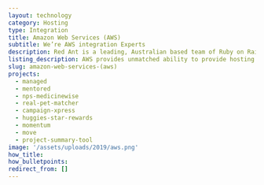 ```yaml
---
layout: technology
category: Hosting
type: Integration
title: Amazon Web Services (AWS)
subtitle: We’re AWS integration Experts
description: Red Ant is a leading, Australian based team of Ruby on Rails Developers. We’ve worked with hundreds of companies and startups integrate their apps with AWS.
listing_description: AWS provides unmatched ability to provide hosting services for high performing, data-driven websites at a low cost. AWS allows for the development of sophisticated apps that can easily meet the demands of high traffic. When incorporated with Kubernetes container orchestration you have enormously flexibility to dial up and down hosting services depending up demand to the site. Resulting in a reliable high performance hosting at a lower cost. Red Ant can design the optimum hosting application for your website along with the deployment and continuous management to ensure reliable performance regardless of demand spikes.
slug: amazon-web-services-(aws)
projects:
  - managed
  - mentored
  - nps-medicinewise
  - real-pet-matcher
  - campaign-xpress
  - huggies-star-rewards
  - momentum
  - move
  - project-summary-tool
image: '/assets/uploads/2019/aws.png'
how_title:
how_bulletpoints:
redirect_from: []
---
```

